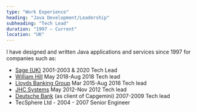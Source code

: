 ```yaml
---
type: "Work Experience"
heading: "Java Development/Leadership"
subheading: "Tech Lead"
duration: "1997 – Current"
location: "UK"
---
```


I have designed and written Java applications and services since 1997 for companies such as:

* <a href="https://www.sage.com/" target="_blank">Sage (UK)</a> 2001-2003 & 2020 Tech Lead
* <a href="https://www.williamhill.com/" target="_blank">William Hill</a> May 2018-Aug 2018 Tech lead
* <a href="https://www.lloydsbankinggroup.com/" target="_blank">Lloyds Banking Group</a> Mar 2015-Aug 2016 Tech lead
* <a href="https://jhc.financial/" target="_blank">JHC Systems</a> May 2012-Nov 2012 Tech lead
* <a href="https://db.com/" target="_blank">Deutsche Bank</a> (as client of Capgemini) 2007-2009 Tech lead
* TecSphere Ltd - 2004 - 2007 Senior Engineer
